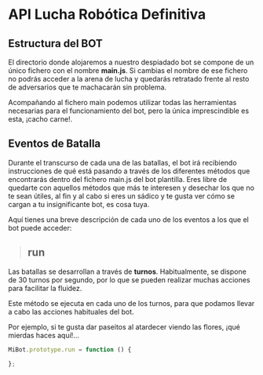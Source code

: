 # API Lucha Robótica Definitiva

## Estructura del BOT

El directorio donde alojaremos a nuestro despiadado bot se compone de un único fichero con el nombre **main.js**. Si cambias el nombre de ese fichero no podrás acceder a la arena de lucha y quedarás retratado frente al resto de adversarios que te machacarán sin problema.

Acompañando al fichero main podemos utilizar todas las herramientas necesarias para el funcionamiento del bot, pero la única imprescindible es esta, ¡cacho carne!.

## Eventos de Batalla

Durante el transcurso de cada una de las batallas, el bot irá recibiendo instrucciones de qué está pasando a través de los diferentes métodos que encontrarás dentro del fichero main.js del bot plantilla. Eres libre de quedarte con aquellos métodos que más te interesen y desechar los que no te sean útiles, al fin y al cabo si eres un sádico y te gusta ver cómo se cargan a tu insignificante bot, es cosa tuya.

Aquí tienes una breve descripción de cada uno de los eventos a los que el bot puede acceder:

>## run

Las batallas se desarrollan a través de **turnos**. Habitualmente, se dispone de 30 turnos por segundo, por lo que se pueden realizar muchas acciones para facilitar la fluidez.

Este método se ejecuta en cada uno de los turnos, para que podamos llevar a cabo las acciones habituales del bot. 

Por ejemplo, si te gusta dar paseitos al atardecer viendo las flores, ¡qué mierdas haces aquí!...

```javascript
MiBot.prototype.run = function () {

};
```